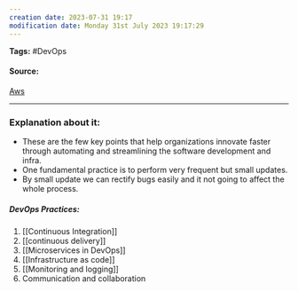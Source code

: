 ```yaml
---
creation date: 2023-07-31 19:17
modification date: Monday 31st July 2023 19:17:29
---
```


**Tags:** #DevOps 

#### Source:
[Aws](https://aws.amazon.com/devops/what-is-devops/)

--------------------------------------

### Explanation about it:

* These are the few key points that help organizations innovate faster through automating and streamlining the software development and infra.
* One fundamental practice is to perform very frequent but small updates.
* By small update we can rectify bugs easily and it not going to affect the whole process.

##### DevOps Practices:

1. [[Continuous Integration]]
2. [[continuous delivery]]
3. [[Microservices in DevOps]]
4. [[Infrastructure as code]]
5. [[Monitoring and logging]]
6. Communication and collaboration
